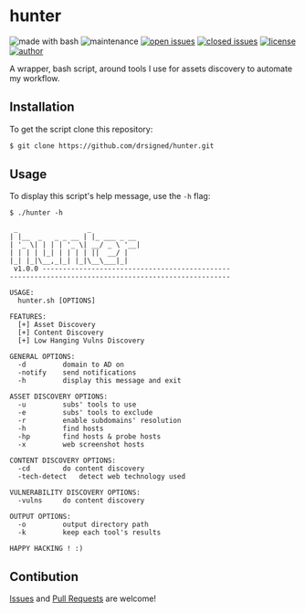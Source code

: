 # hunter

![made with bash](https://img.shields.io/badge/made%20with-Bash-0040ff.svg) ![maintenance](https://img.shields.io/badge/maintained%3F-yes-0040ff.svg) [![open issues](https://img.shields.io/github/issues-raw/drsigned/hunter.svg?style=flat&color=0040ff)](https://github.com/drsigned/hunter/issues?q=is:issue+is:open) [![closed issues](https://img.shields.io/github/issues-closed-raw/drsigned/hunter.svg?style=flat&color=0040ff)](https://github.com/drsigned/hunter/issues?q=is:issue+is:closed) [![license](https://img.shields.io/badge/license-MIT-gray.svg?colorB=0040FF)](https://github.com/drsigned/hunter/blob/master/LICENSE) [![author](https://img.shields.io/badge/twitter-@drsigned-0040ff.svg)](https://twitter.com/drsigned)

A wrapper, bash script, around tools I use for assets discovery to automate my workflow.

## Installation

To get the script clone this repository:

```bash
$ git clone https://github.com/drsigned/hunter.git
```

## Usage

To display this script's help message, use the `-h` flag:

```
$ ./hunter -h

 _                 _
| |__  _   _ _ __ | |_ ___ _ __
| '_ \| | | | '_ \| __/ _ \ '__|
| | | | |_| | | | | ||  __/ |
|_| |_|\__,_|_| |_|\__\___|_|
 v1.0.0 ----------------------------------------------
------------------------------------------------------

USAGE:
  hunter.sh [OPTIONS]

FEATURES:
  [+] Asset Discovery
  [+] Content Discovery
  [+] Low Hanging Vulns Discovery

GENERAL OPTIONS:
  -d 		 domain to AD on
  -notify 	 send notifications
  -h 		 display this message and exit

ASSET DISCOVERY OPTIONS:
  -u 		 subs' tools to use
  -e 		 subs' tools to exclude
  -r 		 enable subdomains' resolution
  -h 		 find hosts
  -hp 		 find hosts & probe hosts
  -x 		 web screenshot hosts

CONTENT DISCOVERY OPTIONS:
  -cd 		 do content discovery
  -tech-detect 	 detect web technology used

VULNERABILITY DISCOVERY OPTIONS:
  -vulns 	 do content discovery

OUTPUT OPTIONS:
  -o 		 output directory path
  -k 		 keep each tool's results

HAPPY HACKING ! :)
```

## Contibution

[Issues](https://github.com/drsigned/hunter/issues) and [Pull Requests](https://github.com/drsigned/hunter/pulls) are welcome!